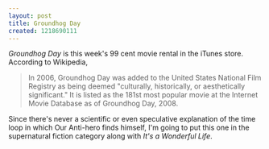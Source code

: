 ```yaml
---
layout: post
title: Groundhog Day
created: 1218690111
---
```

*Groundhog Day* is this week's 99 cent movie rental in the iTunes store.  According to Wikipedia,

> In 2006, Groundhog Day was added to the United States National Film Registry as being deemed "culturally, historically, or aesthetically significant."<!--break--> It is listed as the 181st most popular movie at the Internet Movie Database as of Groundhog Day, 2008.

Since there's never a scientific or even speculative explanation of the time loop in which Our Anti-hero finds himself, I'm going to put this one in the supernatural fiction category along with *It's a Wonderful Life*.
